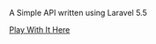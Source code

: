 <p>A Simple API written using Laravel 5.5

<p><a href="https://klaus-donnert.github.io/itemapi/">Play With It Here</a>

